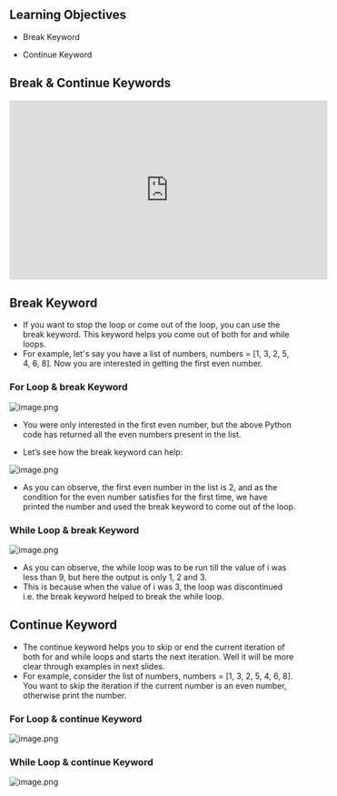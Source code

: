 ## Learning Objectives

* Break Keyword

* Continue Keyword

## Break & Continue Keywords











<iframe width="560" height="315" src="https://www.youtube.com/embed/NUpCL-552tA" title="YouTube video player" frameborder="0" allow="accelerometer; autoplay; clipboard-write; encrypted-media; gyroscope; picture-in-picture" allowfullscreen></iframe>










## Break Keyword

* If you want to stop the loop or come out of the loop, you can use the break keyword. This keyword helps you come out of both for and while loops.
* For example, let's say you have a list of numbers, numbers = \[1, 3, 2, 5, 4, 6, 8]. Now you are interested in getting the first even number.

### For Loop & break Keyword









![image.png](https://dphi-live.s3.amazonaws.com/media_uploads/image_b7ce344ef14a4b52b0f4d3c9e6e45301.png)




* You were only interested in the first even number, but the above Python code has returned all the even numbers present in the list.

* Let’s see how the break keyword can help:



![image.png](https://dphi-live.s3.amazonaws.com/media_uploads/image_29353805476d4b01b08d1891e13a2c92.png)




* As you can observe, the first even number in the list is 2, and as the condition for the even number satisfies for the first time, we have printed the number and used the break keyword to come out of the loop.

### While Loop & break Keyword






![image.png](https://dphi-live.s3.amazonaws.com/media_uploads/image_63bb1548e75e445898eb7a9b9797af89.png)




* As you can observe, the while loop was to be run till the value of i was less than 9, but here the output is only 1, 2 and 3.
* This is because when the value of i was 3, the loop was discontinued i.e. the break keyword helped to break the while loop.

## Continue Keyword

* The continue keyword helps you to skip or end the current iteration of both for and while loops and starts the next iteration. Well it will be more clear through examples in next slides.
* For example, consider the list of numbers, numbers = \[1, 3, 2, 5, 4, 6, 8]. You want to skip the iteration if the current number is an even number, otherwise print the number.

### For Loop & continue Keyword








![image.png](https://dphi-live.s3.amazonaws.com/media_uploads/image_32257c8095fc443986d79ef39c5f5c23.png)



### While Loop & continue Keyword






![image.png](https://dphi-live.s3.amazonaws.com/media_uploads/image_cda94e9473ac4e99a2b17b675c98a3be.png)